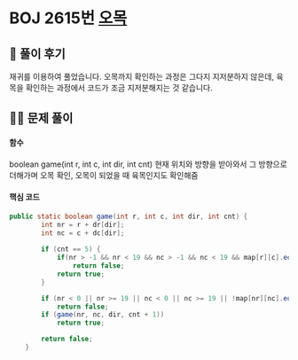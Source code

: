 # BOJ 2615번 [오목](https://www.acmicpc.net/problem/2615)

## 🌈 풀이 후기
재귀를 이용하여 풀었습니다.
오목까지 확인하는 과정은 그다지 지저분하지 않은데, 육목을 확인하는 과정에서 코드가 조금 지저분해지는 것 같습니다.

## 👩‍🏫 문제 풀이
#### 함수
boolean game(int r, int c, int dir, int cnt)
현재 위치와 방향을 받아와서 그 방향으로 더해가며 오목 확인, 오목이 되었을 때 육목인지도 확인해줌

#### 핵심 코드
```java
public static boolean game(int r, int c, int dir, int cnt) {
		int nr = r + dr[dir];
		int nc = c + dc[dir];
		
		if (cnt == 5) {
			if(nr > -1 && nr < 19 && nc > -1 && nc < 19 && map[r][c].equals(map[nr][nc]))//육목확인
				return false;
			return true;
		}

		if (nr < 0 || nr >= 19 || nc < 0 || nc >= 19 || !map[nr][nc].equals(map[r][c]))
			return false;
		if (game(nr, nc, dir, cnt + 1))
			return true;

		return false;
	}
```


